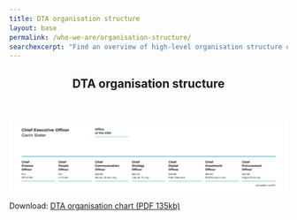 ```yaml
---
title: DTA organisation structure
layout: base
permalink: /who-we-are/organisation-structure/
searchexcerpt: "Find an overview of high-level organisation structure of DTA. The DTA consists of 7 key areas covering finance, people, communication, strategy, digital products and skills, investment and procurement."
---
```


<article id="content" class="content-listing home" markdown="1" >

<header class="about-dta"> 
<h1>DTA organisation structure</h1>
</header>

![An overview of high-level organisation structure of DTA as on 1 July 2917. The DTA consists of 7 key areas covering finance, people, communication, strategy, digital products and skills, investment and procurement.](/images/DTA_Orgchart_2017_Julyv2.png)


Download: [DTA organisation chart (PDF 135kb)](/files/DTA_Orgchart_2017_Julyv2.pdf)


</article>
